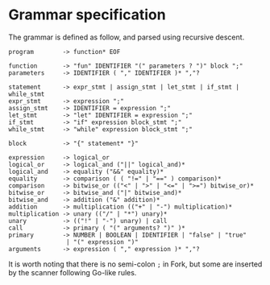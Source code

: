 # Grammar specification

The grammar is defined as follow, and parsed using recursive descent.

```
program        -> function* EOF

function       -> "fun" IDENTIFIER "(" parameters ? ")" block ";"
parameters     -> IDENTIFIER ( "," IDENTIFIER )* ","?

statement      -> expr_stmt | assign_stmt | let_stmt | if_stmt | while_stmt
expr_stmt      -> expression ";"
assign_stmt    -> IDENTIFIER = expression ";"
let_stmt       -> "let" IDENTIFIER = expression ";"
if_stmt        -> "if" expression block_stmt ";"
while_stmt     -> "while" expression block_stmt ";"

block          -> "{" statement* "}"

expression     -> logical_or
logical_or     -> logical_and ("||" logical_and)*
logical_and    -> equality ("&&" equality)*
equality       -> comparison ( ( "!=" | "==" ) comparison)*
comparison     -> bitwise_or (("<" | ">" | "<=" | ">=") bitwise_or)*
bitwise_or     -> bitwise_and ("|" bitwise_and)*
bitwise_and    -> addition ("&" addition)*
addition       -> multiplication (("+" | "-") multiplication)*
multiplication -> unary (("/" | "*") unary)*
unary          -> (("!" | "-") unary) | call
call           -> primary ( "(" arguments? ")" )*
primary        -> NUMBER | BOOLEAN | IDENTIFIER | "false" | "true"
                | "(" expression ")"
arguments      -> expression ( "," expression )* ","?
```

It is worth noting that there is no semi-colon `;` in Fork, but some are inserted by the scanner following Go-like rules.
